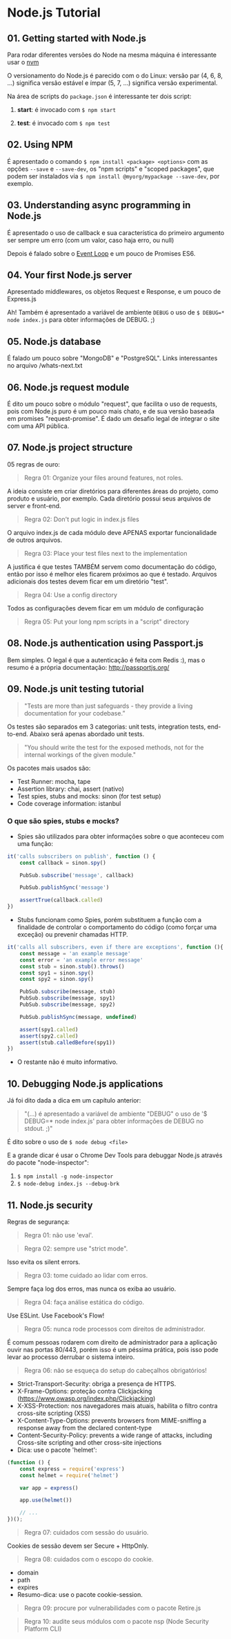 # Node.js Tutorial

## 01. Getting started with Node.js

Para rodar diferentes versões do Node na mesma máquina é interessante usar o [nvm](https://github.com/creationix/nvm)

O versionamento do Node.js é parecido com o do Linux: versão par (4, 6, 8, ...) significa versão estável e ímpar (5, 7, ...) significa versão experimental.

Na área de scripts do `package.json` é interessante ter dois script:

1. **start**: é invocado com `$ npm start`

2. **test**: é invocado com `$ npm test`



## 02. Using NPM

É apresentado o comando `$ npm install <package> <options>` com as opções `--save` e `--save-dev`, os "npm scripts" e "scoped packages", que podem ser instalados via `$ npm install @myorg/mypackage --save-dev`, por exemplo.



## 03. Understanding async programming in Node.js

É apresentado o uso de callback e sua característica do primeiro argumento ser sempre um erro (com um valor, caso haja erro, ou null)

Depois é falado sobre o [Event Loop](https://youtu.be/8aGhZQkoFbQ) e um pouco de Promises ES6.



## 04. Your first Node.js server

Apresentado middlewares, os objetos Request e Response, e um pouco de Express.js

Ah! Também é apresentado a variável de ambiente `DEBUG` o uso de `$ DEBUG=* node index.js` para obter informações de DEBUG. ;)



## 05. Node.js database

É falado um pouco sobre "MongoDB" e "PostgreSQL". Links interessantes no arquivo /whats-next.txt



## 06. Node.js request module

É dito um pouco sobre o módulo "request", que facilita o uso de requests, pois com Node.js puro é um pouco mais chato, e de sua versão baseada em promises "request-promise". É dado um desafio legal de integrar o site com uma API pública.



## 07. Node.js project structure

05 regras de ouro:

> Regra 01: Organize your files around features, not roles.

A ideia consiste em criar diretórios para diferentes áreas do projeto, como produto e usuário, por exemplo. Cada diretório possui seus arquivos de server e front-end.

> Regra 02: Don't put logic in index.js files

O arquivo index.js de cada módulo deve APENAS exportar funcionalidade de outros arquivos.

> Regra 03: Place your test files next to the implementation

A justifica é que testes TAMBÉM servem como documentação do código, então por isso é melhor eles ficarem próximos ao que é testado. Arquivos adicionais dos testes devem ficar em um diretório "test".

> Regra 04: Use a config directory

Todos as configurações devem ficar em um módulo de configuração

> Regra 05: Put your long npm scripts in a "script" directory



## 08. Node.js authentication using Passport.js

Bem simples. O legal é que a autenticação é feita com Redis :), mas o resumo é a própria documentação: http://passportjs.org/



## 09. Node.js unit testing tutorial

> "Tests are more than just safeguards - they provide a living documentation for your codebase.”

Os testes são separados em 3 categorias: unit tests, integration tests, end-to-end. Abaixo será apenas abordado unit tests.

> "You should write the test for the exposed methods, not for the internal workings of the given module."

Os pacotes mais usados são:
- Test Runner: mocha, tape
- Assertion library: chai, assert (nativo)
- Test spies, stubs  and mocks: sinon (for test setup)
- Code coverage information: istanbul


### O que são spies, stubs e mocks?

- Spies são utilizados para obter informações sobre o que aconteceu com uma função:

```javascript
it('calls subscribers on publish', function () {
    const callback = sinon.spy()

    PubSub.subscribe('message', callback)

    PubSub.publishSync('message')

    assertTrue(callback.called)
})
```


- Stubs funcionam como Spies, porém substituem a função com a finalidade de controlar o comportamento do código (como forçar uma exceção) ou prevenir chamadas HTTP.

```javascript
it('calls all subscribers, even if there are exceptions', function (){
    const message = 'an example message'
    const error = 'an example error message'
    const stub = sinon.stub().throws()
    const spy1 = sinon.spy()
    const spy2 = sinon.spy()

    PubSub.subscribe(message, stub)
    PubSub.subscribe(message, spy1)
    PubSub.subscribe(message, spy2)

    PubSub.publishSync(message, undefined)

    assert(spy1.called)
    assert(spy2.called)
    assert(stub.calledBefore(spy1))
})
```

- O restante não é muito informativo.



## 10. Debugging Node.js applications

Já foi dito dada a dica em um capítulo anterior:

> "(...) é apresentado a variável de ambiente "DEBUG" o uso de '$ DEBUG=* node index.js' para obter informações de DEBUG no stdout. ;)"

É dito sobre o uso de `$ node debug <file>`

E a grande dicar é usar o Chrome Dev Tools para debuggar Node.js através do pacote "node-inspector":

1. `$ npm install -g node-inspector`
2. `$ node-debug index.js --debug-brk`



## 11. Node.js security

Regras de segurança:

> Regra 01: não use 'eval'.

> Regra 02: sempre use "strict mode".

Isso evita os silent errors.

> Regra 03: tome cuidado ao lidar com erros.

Sempre faça log dos erros, mas nunca os exiba ao usuário.

> Regra 04: faça análise estática do código.

Use ESLint. Use Facebook's Flow!

> Regra 05: nunca rode processos com direitos de administrador.

É comum pessoas rodarem com direito de administrador para a aplicação ouvir nas portas 80/443, porém isso é um péssima prática, pois isso pode levar ao processo derrubar o sistema inteiro.

> Regra 06: não se esqueça do setup do cabeçalhos obrigatórios!

- Strict-Transport-Security: obriga a presença de HTTPS.
- X-Frame-Options: proteção contra Clickjacking (https://www.owasp.org/index.php/Clickjacking)
- X-XSS-Protection: nos navegadores mais atuais, habilita o filtro contra cross-site scripting (XSS)
- X-Content-Type-Options: prevents browsers from MIME-sniffing a response away from the declared content-type
- Content-Security-Policy: prevents a wide range of attacks, including Cross-site scripting and other cross-site injections
- Dica: use o pacote 'helmet':

```javascript
(function () {
    const express = require('express')
    const helmet = require('helmet')

    var app = express()

    app.use(helmet())

    // ...
})();
```

> Regra 07: cuidados com sessão do usuário.

Cookies de sessão devem ser Secure + HttpOnly.

> Regra 08: cuidados com o escopo do cookie.

- domain
- path
- expires
- Resumo-dica: use o pacote cookie-session.

> Regra 09: procure por vulnerabilidades com o pacote Retire.js

> Regra 10:  audite seus módulos com o pacote nsp (Node Security Platform CLI)
